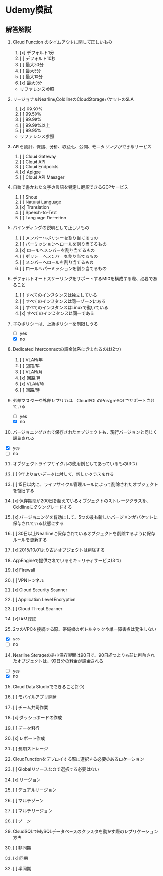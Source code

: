 # Udemy模試
## 解答解説

1. Cloud Function のタイムアウトに関して正しいもの
   1. [x] デフォルト1分
   2. [ ] デフォルト10秒
   3. [ ] 最大30分
   4. [ ] 最大5分
   5. [ ] 最大10分
   6. [x] 最大9分

   - リファレンス参照

2. リージョナルNearline,ColdlineのCloudStorageバケットのSLA
   1. [x] 99.90%
   2. [ ] 99.50%
   3. [ ] 99.99%
   4. [ ] 99.99%以上
   5. [ ] 99.95%

   - リファレンス参照

3. APIを設計、保護、分析、収益化、公開、モニタリングができるサービス
   1. [ ] Cloud Gateway
   2. [ ] Cloud API
   3. [ ] Cloud Endpoints
   4. [x] Apigee
   5. [ ] Cloud API Manager

4. 自動で書かれた文字の言語を特定し翻訳できるGCPサービス
   1. [ ] Shout
   2. [ ] Natural Language
   3. [x] Translation
   4. [ ] Speech-to-Text
   5. [ ] Language Detection

5. バインディングの説明として正しいもの
   1. [ ] メンバーへポリシーを割り当てるもの
   2. [ ] パーミッションへロールを割り当てるもの
   3. [x] ロールへメンバーを割り当てるもの
   4. [ ] ポリシーへメンバーを割り当てるもの
   5. [ ] メンバーへロールを割り当てるもの
   6. [ ] ロールへパーミッションを割り当てるもの

6. デフォルトオートスケーリングをサポートするMIGを構成する際、必要であること
   1. [ ] すべてのインスタンスは独立している
   2. [ ] すべてのインスタンスは同一ゾーンにある
   3. [ ] すべてのインスタンスはLinuxで動いている
   4. [x] すべてのインスタンスは同一である

7. 子のポリシーは、上級ポリシーを制限しうる
   - [ ] yes
   - [x] no

8. Dedicated Interconnectの課金体系に含まれるのは(2つ)
   1. [ ] VLAN/年
   2. [ ] 回路/年
   3. [ ] VLAN/月
   4. [x] 回路/月
   5. [x] VLAN/時
   6. [ ] 回路/時

9. 外部マスターや外部レプリカは、CloudSQLのPostgreSQLでサポートされている
   - [ ] yes
   - [x] no

10. バージョニングされて保存されたオブジェクトも、現行バージョンと同じく課金される
   - [x] yes
   - [ ] no

11. オブジェクトライフサイクルの使用例としてあっているもの(3つ)
   1. [ ] 3年より古いデータに対して、新しいクラスを作る
   2. [ ] 15日以内に、ライフサイクル管理ルールによって削除されたオブジェクトを復旧する
   3. [x] 保存期間が200日を超えているオブジェクトのストレージクラスを、Coldlineにダウングレードする
   4. [x] バージョニングを有効にして、5つの最も新しいバージョンがバケットに保存されている状態にする
   5. [ ] 30日以上Nearlineに保存されているオブジェクトを削除するように保存ルールを更新する
   6. [x] 2015/10/01より古いオブジェクトは削除する

12. AppEngineで提供されているセキュリティサービス(3つ)
   1. [x] Firewall
   2. [ ] VPNトンネル
   3. [x] Cloud Security Scanner
   4. [ ] Application Level Encryption
   5. [ ] Cloud Threat Scanner
   6. [x] IAM認証

13. 2つのVPCを接続する際、帯域幅のボトルネックや単一障害点は発生しない
   - [x] yes
   - [ ] no

14. Nearline Storageの最小保存期間は90日で、90日経つよりも前に削除されたオブジェクトは、90日分の料金が課金される
   - [ ] yes
   - [x] no

15. Cloud Data Studioでできること(2つ)
   1. [ ] モバイルアプリ開発
   2. [ ] チーム共同作業
   3. [x] ダッシュボードの作成
   4. [ ] データ移行
   5. [x] レポート作成
   6. [ ] 長期ストレージ

16. CloudFunctionをデプロイする際に選択する必要のあるロケーション
   1. [ ] Globalリソースなので選択する必要はない
   2. [x] リージョン
   3. [ ] デュアルリージョン
   4. [ ] マルチゾーン
   5. [ ] マルチリージョン
   6. [ ] ゾーン

17. CloudSQLでMySQLデータベースのクラスタを動かす際のレプリケーション方法
   1. [ ] 非同期
   2. [x] 同期
   3. [ ] 半同期